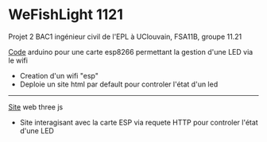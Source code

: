 # WeFishLight 1121
Projet 2 BAC1 ingénieur civil de l'EPL à UClouvain, FSA11B, groupe 11.21

[Code](esp) arduino pour une carte esp8266 permettant la gestion d'une LED via le wifi
  * Creation d'un wifi "esp"
  * Deploie un site html par default pour controler l'état d'un led
----------------------------------------------------------------------
[Site](web/wefishlight) web three js 
  * Site interagisant avec la carte ESP via requete HTTP pour controler l'état d'une LED
 



